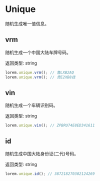 # Unique

随机生成唯一值信息。

## vrm

随机生成一个中国大陆车牌号码。

返回类型: string

```ts
lorem.unique.vrm(); // 鲁LXB2AQ
lorem.unique.vrm(); // 贵E2XB8挂
```

## vin

随机生成一个车辆识别码。

返回类型: string

```ts
lorem.unique.vin(); // ZPBRU74E8ED341611
```

## id

随机生成中国大陆身份证(二代)号码。

返回类型: string

```ts
lorem.unique.id(); // 387218270302124269
```
